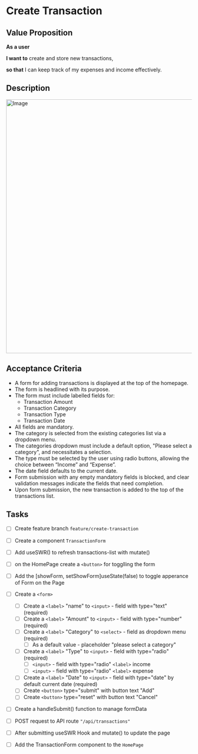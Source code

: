 # Create Transaction

## Value Proposition

**As a user**

**I want to** create and store new transactions,

**so that** I can keep track of my expenses and income effectively.

## Description

<img width="813" height="688" alt="Image" src="https://github.com/user-attachments/assets/6b6576a3-3474-41f2-bc7f-da42bba01e12" />

## Acceptance Criteria

- A form for adding transactions is displayed at the top of the homepage.
- The form is headlined with its purpose.
- The form must include labelled fields for:
  - Transaction Amount
  - Transaction Category
  - Transaction Type
  - Transaction Date
- All fields are mandatory.
- The category is selected from the existing categories list via a dropdown menu.
- The categories dropdown must include a default option, "Please select a category", and necessitates a selection.
- The type must be selected by the user using radio buttons, allowing the choice between “Income” and “Expense”.
- The date field defaults to the current date.
- Form submission with any empty mandatory fields is blocked, and clear validation messages indicate the fields that need completion.
- Upon form submission, the new transaction is added to the top of the transactions list.

## Tasks

- [ ] Create feature branch `feature/create-transaction`
- [ ] Create a component `TransactionForm`
- [ ] Add useSWR() to refresh transactions-list with mutate()
- [ ] on the HomePage create a `<button>` for togglling the form 
- [ ] Add the [showForm, setShowForm]useState(false) to toggle apperance of Form on the Page 
- [ ] Create a `<form>`
  
  - [ ] Create a `<label>` "name" to `<input>` - field with type="text" (required)
  - [ ] Create a `<label>` "Amount" to `<input>` - field with type="number" (required)
  - [ ] Create a `<label>` "Category" to `<select>` - field as dropdown menu (required)
    - [ ] As a default value - placeholder "please select a category"
  - [ ] Create a `<label>` "Type" to `<input>` - field with type="radio" (required)
    - [ ] `<input>` - field with type="radio" `<label>` income
    - [ ] `<input>` - field with type="radio" `<label>` expense
  - [ ] Create a `<label>` "Date" to `<input>` - field with type="date" by default current date (required)
  - [ ] Create `<button>` type="submit" with button text "Add"
  - [ ] Create `<button>` type="reset" with button text "Cancel"

- [ ] Create a handleSubmit() function to manage formData
- [ ] POST request to API route `"/api/transactions"`
- [ ] After submitting useSWR Hook and mutate() to update the page
- [ ] Add the TransactionForm component to the `HomePage`
